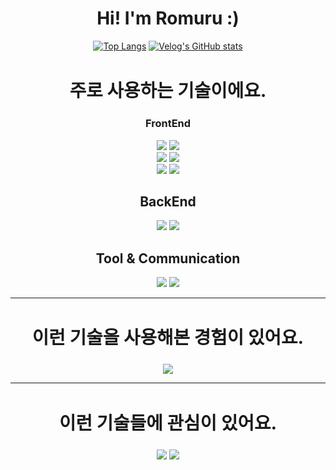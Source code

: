 <h1 align="center">  Hi! I'm Romuru :)  </h1>

<div align="center">

[![Top Langs](https://github-readme-stats.vercel.app/api/top-langs/?username=PastelBlue4&layout=compact)](https://github.com/anuraghazra/github-readme-stats)
[![Velog's GitHub stats](https://velog-readme-stats.vercel.app/api/list?name=pastelblue0721)](https://velog.io/@pastelblue0721)

</div>

<div align="left">

</div>

<h2 align="center" style="font-size:1.8rem;"> 주로 사용하는 기술이에요. </h2>

<h3 align="center" > FrontEnd </h3>

<div align="center">

<img src="https://img.shields.io/badge/JavaScript-F7DF1E?style=for-the-badge&logo=Javascript&logoColor=F2F2F2">
<img src="https://img.shields.io/badge/TypeScript-3178C6?style=for-the-badge&logo=TypeScript&logoColor=F2F2F2">

</div>
<div align="center">
  
<img src="https://img.shields.io/badge/React-61DAFB?style=for-the-badge&logo=React&logoColor=F2F2F2">
<img src="https://img.shields.io/badge/Next.js-000000?style=for-the-badge&logo=Next.js&logoColor=F2F2F2">

</div>
<div align="center">

<img src="https://img.shields.io/badge/styled_components-DB7093?style=for-the-badge&logo=styled-components&logoColor=F2F2F2">
<img src="https://img.shields.io/badge/Tailwind CSS-06B6D4?style=for-the-badge&logo=Tailwind CSS&logoColor=F2F2F2">

</div>

<h2 align="center"> BackEnd </h2>

<div align="center">

<img src="https://img.shields.io/badge/Python-3776AB?style=for-the-badge&logo=Python&logoColor=F2F2F2">
<img src="https://img.shields.io/badge/Django-092E20?style=for-the-badge&logo=Django&logoColor=F2F2F2">

</div>

<h2 align="center"> Tool & Communication </h2>

<div align="center">

<img src="https://img.shields.io/badge/Slack-4A154B?style=for-the-badge&logo=Slack&logoColor=F2F2F2">
<img src="https://img.shields.io/badge/Visual Studio Code-007ACC?style=for-the-badge&logo=Visual Studio Code&logoColor=F2F2F2">

</div>

<hr/>

<h2 align="center" style="font-size:1.8rem;">이런 기술을 사용해본 경험이 있어요. </h2>

<div align="center">

<img src="https://img.shields.io/badge/React Query-FF4154?style=for-the-badge&logo=React Query&logoColor=F2F2F2">

</div>

<hr/>

<h2 align="center" style="font-size:1.8rem;">이런 기술들에 관심이 있어요.  </h2>

<div align="center">
<img src="https://img.shields.io/badge/MongoDB-47A248?style=for-the-badge&logo=MongoDB&logoColor=F2F2F2">
<img src="https://img.shields.io/badge/GraphQL-E10098?style=for-the-badge&logo=GraphQL&logoColor=F2F2F2">
  </div>

